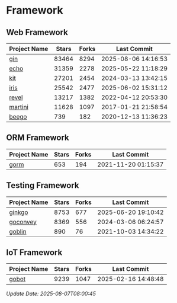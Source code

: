 # Framework

## Web Framework
| Project Name | Stars | Forks | Last Commit |
| ------------ | ----- | ----- | ----------- |
| [gin](https://github.com/gin-gonic/gin) | 83464 | 8294 | 2025-08-06 14:16:53 |
| [echo](https://github.com/labstack/echo) | 31359 | 2278 | 2025-05-22 11:18:29 |
| [kit](https://github.com/go-kit/kit) | 27201 | 2454 | 2024-03-13 13:42:15 |
| [iris](https://github.com/kataras/iris) | 25542 | 2477 | 2025-06-02 15:31:12 |
| [revel](https://github.com/revel/revel) | 13217 | 1382 | 2022-04-12 20:53:30 |
| [martini](https://github.com/go-martini/martini) | 11628 | 1097 | 2017-01-21 21:58:54 |
| [beego](https://github.com/astaxie/beego) | 739 | 182 | 2020-12-13 11:36:23 |

## ORM Framework
| Project Name | Stars | Forks | Last Commit |
| ------------ | ----- | ----- | ----------- |
| [gorm](https://github.com/jinzhu/gorm) | 653 | 194 | 2021-11-20 01:15:37 |

## Testing Framework
| Project Name | Stars | Forks | Last Commit |
| ------------ | ----- | ----- | ----------- |
| [ginkgo](https://github.com/onsi/ginkgo) | 8753 | 677 | 2025-06-20 19:10:42 |
| [goconvey](https://github.com/smartystreets/goconvey) | 8369 | 556 | 2024-03-06 06:24:57 |
| [goblin](https://github.com/franela/goblin) | 890 | 76 | 2021-10-03 14:34:22 |

## IoT Framework
| Project Name | Stars | Forks | Last Commit |
| ------------ | ----- | ----- | ----------- |
| [gobot](https://github.com/hybridgroup/gobot) | 9239 | 1047 | 2025-02-16 14:48:48 |

*Update Date: 2025-08-07T08:00:45*